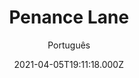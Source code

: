 ---
id: 'd95cfcdd-7ae2-4021-b280-9cce4745428c'
type: 'movie' # Filme, Série, Anime
title: "Penance Lane"
synopsis: []
originalTitle: "Penance Lane"
date: '2021-04-05T19:11:18.000Z'
update: '2021-04-05T19:11:18.000Z'
releaseDate: '2020-04-21T03:00:00.000Z'
imdb:
  rating: '4.3' # 8.5
  id: '' # tt0470752
duration: '1h 24 Min'
trailer:
  urls: [
    'nal2mWRggSE',
  ]
tags: ['1080p']
genre: ['Terror'] #
quality: 'WEB-DL' # BluRay, WEB-DL, HDTV, WEB-DL4K, WEB-DLe
format: 'Mkv' # MKV, MP4, TS
audio: 'Inglês' # Dublado, Legendado, Dual Audio, Dub & Leg
subtitle: 'Português' # Português, inglês,
size: '1.89 GB' # 4.8 GB
audioQuality: 10
videoQuality: 10
directors: []
#  - name: 'Lana Wachowski'
#    image: ''
#  - name: 'Lilly Wachowski'
#    image: ''
cast: []
#  - name: 'Keanu Reeves'
#    image: ''
#    characterName: 'Neo'
writers: []
#  - name: ''
#    image: ''
maturityRating:
  age: '' # L , 10, 12, 14, 16, 18
  topics: [''] # Violence, Illegal drugs, Inappropriate Language, Legal Drugs, Sexual Content, Extreme Violence
###########################################
download:
  
  - url: 'magnet:?xt=urn:btih:65964C1B98C5339239ECCA40A609C23B5838B95E&dn=Penance.Lane.2020.1080p.WEBRip.Legendado.mkv&tr=udp%3a%2f%2ftracker.openbittorrent.com%3a1337%2fannounce&tr=udp%3a%2f%2ftracker.opentrackr.org%3a1337%2fannounce'
    resolution: '1080p' # 720p, 1080p, 4K,
    audio: 'Legendado' # Dublado, Legendado, Dual Audio
    size: '' # 4.8 GB
    quality: '' # BluRay, WEB-DL
    format: '' # MKV
images:
  cover: '/assets/movies/penance-lane.jpg'
  background: '/assets/movies/'
---